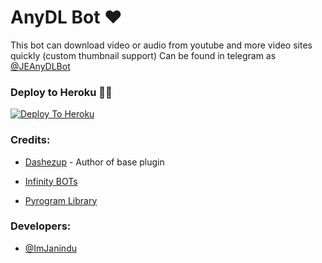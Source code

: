 # AnyDL Bot ❤

This bot can download video or audio from youtube and more video sites quickly (custom thumbnail support) Can be found in telegram as [@JEAnyDLBot](https://t.me/JEAnyDLBot)

### Deploy to Heroku 🏃‍♂

[![Deploy To Heroku](https://www.herokucdn.com/deploy/button.svg)](https://heroku.com/deploy?template=https://github.com/t03b10t99/AnyDL-Bot)

### Credits:

- [Dashezup](https://github.com/dashezup) - Author of base plugin

- [Infinity BOTs](https://t.me/Infinity_BOTs)

- [Pyrogram Library](https://github.com/pyrogram/pyrogram)

### Developers:

- [@ImJanindu](https://t.me/ImJanindu)
